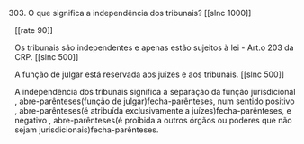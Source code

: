 303. O que significa a independência dos tribunais?
[[slnc 1000]]

[[rate 90]]

Os tribunais são independentes e apenas estão sujeitos à lei - Art.o 203 da CRP.
[[slnc 500]]

A função de julgar está reservada aos juízes e aos tribunais.
[[slnc 500]]

A independência dos tribunais significa a separação da função jurisdicional , abre-parênteses(função de julgar)fecha-parênteses, num sentido positivo , abre-parênteses(é atribuída exclusivamente a juízes)fecha-parênteses, e negativo , abre-parênteses(é proibida a outros órgãos ou poderes que não sejam jurisdicionais)fecha-parênteses.
